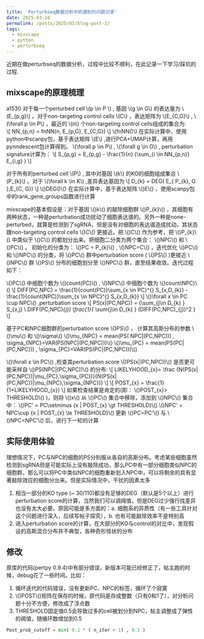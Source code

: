 ```yaml
---
title: 'Perturbseq数据分析中的遇到的问题记录'
date: 2025-03-18
permalink: /posts/2025/03/blog-post-2/
tags:
  - mixscape
  - python
  - perturbseq
---
```


近期在做perturbseq的数据分析，过程中比较不顺利，在此记录一下学习/踩坑的过程.


mixscape的原理梳理
----
a1530
对于每一个perturbed cell \\(p \in P \\) , 基因 \\(g \in G\\) 的表达量为 \\(E_{p,g}\\) 。对于non-targeting control cells \\(C\\) ，表达矩阵为 \\(E_{C,G}\\) , \\(\forall p \in P\\) ，最近的 \\(n\\) 个non-targeting control cells组成的集合为:  
\\[
NN_{p,n} = fnNN(n, E_{p,G}, E_{C,G})
\\]
 \\(fnNN()\\) 在实际计算中，使用python中scanpy包，基于表达矩阵 \\(E\\) ,进行PCA+UMAP计算，再用pynndescent包计算得到。
\\(\forall p \in P\\) , \\(\forall g \in G\\) , perturbation signature计算为：
\\[
S_{p,g} = E_{p,g} - \frac{1}{n} (\sum_{i \in NN_{p,n}} E_{i,g} )
\\]

对于所有的perturbed cell \\(P\\) , 其中对基因 \\(k\\) 的KO的细胞组成集合 \\(P_{k}\\) 。对于 \\(\forall k \in K\\) ,差异表达基因为 
\\[
D_{k} = DEG( E_{ P_{k}, G },E_{C, G})
\\]
 \\()DEG()\\() 在实际计算中，基于表达矩阵 \\()E\\() ，使用scanpy包中的rank_gene_groups函数进行计算


mixscape的基本假设是：对于基因 \\()k\\() 的敲除细胞群 \\()P_{k}\\() ，其细胞有两种状态，一种是perturbation成功扰动了细胞表达谱的。另外一种是none-perturbed，就算是检测到了sgRNA，但是没有对细胞的表达谱造成扰动，其状态跟non-targeting control cells \\()C\\() 更接近。把 \\()C\\() 作为参考，把 \\()P_{k}\\() 中类似于 \\()C\\() 的都划分出来。把细胞二分类为两个集合： \\()NPC\\() 和 \\()PC\\() 。
初始化的分类为： \\()PC = P_{k}\\() , \\()NPC=C\\() ，迭代优化 \\()PC\\() 和 \\()NPC\\() 的分类，将 \\()PC\\() 群中perturbation score ( \\()PS\\() )更接近 \\()NPC\\() 群 \\()PS\\() 分布的细胞划分至 \\()NPC\\() 群，直至结果收敛。迭代过程如下：

\\()PC\\() 中细胞个数为 \\()count(PC)\\() , \\()NPC\\() 中细胞个数为 \\()count(NPC)\\() 
\\[
DIFF(PC,NPC) = \frac{1}{count(PC)}\sum_{x \in PC}^{} S_{x,D_{k}} - \frac{1}{count(NPC)}\sum_{x \in NPC}^{} S_{x,D_{k}} 
\\]
\\()\forall x \in PC \cup NPC\\() ,perturbation score 
\\[
PS(x|(PC,NPC)) = (\sum_{j\in D_{k} } S_{x,j} \ DIFF(PC,NPC)_{j}) \frac{1}{  \sum_{j\in D_{k} } (DIFF(PC,NPC)_{j})^2 }
\\]

基于PC和NPC细胞群的perturbation score \\()PS\\() ， 计算其高斯分布的参数 \\()\mu\\() 和 \\()\sigma\\() 
\\()\mu_{NPC} = mean(PS( NPC|(PC,NPC))) , \sigma_{NPC}=VAR(PS(NPC|(PC,NPC)))\\()
\\()\mu_{PC} = mean(PS(PC|(PC,NPC))) , \sigma_{PC}=VAR(PS(PC|(PC,NPC)))\\()

\\()\forall x \in PC\\() ,检查其perturbation score \\()PS(x|(PC,NPC))\\() 是否更可能采样自 \\()PS(NPC|(PC,NPC))\\() 的分布:
\\[
LIKELYHOOD_{x}= \frac {N(PS(x|(PC,NPC))|\mu_{PC},\sigma_{PC})}{N(PS(x|(PC,NPC))|\mu_{NPC},\sigma_{NPC})} 
\\]
\\[
POST_{x} = \frac{1}{1+LIKELYHOOD_{x}}
\\]
如果检查结果是肯定的(即： \\()POST_{x}> THRESHOLD\\() )，则将 \\()x\\() 从 \\()PC\\() 集合中移除，添加到 \\()NPC\\() 集合中：
\\()PC' = PC\setminus {x | POST_{x} \gt THRESHOLD}\\()
\\()NPC' = NPC\cup {x | POST_{x} \le THRESHOLD}\\()
更新 \\()PC=PC'\\() 与 \\()NPC=NPC'\\() 后，进行下一轮的计算


实际使用体验
--
理想情况下，PC与NPC的细胞的PS分别服从各自的高斯分布。考虑某些细胞虽然检测到sgRNA但是可能实际上没有敲除成功，那么PC中有一部分细胞类似NPC的细胞群，那么可以将PC中类似NPC的细胞重新划入NPC中，可以将剩余的具有显著敲除效应的细胞分出来。但是实际情况中，干扰的因素太多
1.  相当一部分的KO type (~ 30/110)都没有足够的DEG（默认是5个以上）进行perturbation score的计算，当然我们可以调阈值，但是DEG过少强行找差异也没有太大必要。原因可能是多方面的：a. 细胞系的异质性（有一些工具针对这个问题进行深入，后续写帖子探究），b. 也有可能敲除效率不是特别高
2.  进入perturbation score的计算，在大部分的KO与control的对比中，发现假设的高斯混合分布并不典型，各种奇形怪状的分布

修改
--
原库的代码(pertpy 0.9.4)中有部分错误，新版本可能已经修正了，帖主跑的时候，debug花了一些时间。比如：
1.  循环迭代的代码错误，没有更新PC、NPC的标签，循环了个寂寞
2.  \\()POST\\()矩阵在保存的时候，原代码是存成整数（只有0和1了），对分析问题十分不方便，修改成了浮点数
3.  THRESHOLD固定值0.5会导致过多的cell被划分到NPC，帖主调整成了弹性的阈值，随循环数增加到0.5
```python
Post_prob_cutoff = min( 0.1 * ( n_iter + 1) , 0.5 )
```

